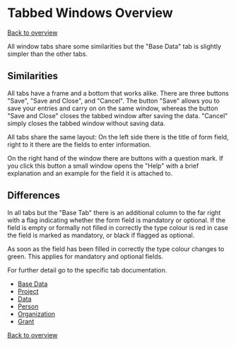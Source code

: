 # Tabbed Windows Overview

[Back to overview](overview.md)

All window tabs share some similarities but the "Base Data" tab is slightly
simpler than the other tabs.

## Similarities

All tabs have a frame and a bottom that works alike. There are three buttons 
"Save", "Save and Close", and "Cancel".
The button "Save" allows you to save your entries and carry on on the same 
window, whereas the button "Save and Close" closes the tabbed window after 
saving the data. "Cancel" simply closes the tabbed window without saving data.

All tabs share the same layout: On the left side there is the title of form 
field, right to it there are the fields to enter information.

On the right hand of the window there are buttons with a question mark. If you
click this button a small window opens the "Help" with a brief explanation and an example 
for the field it is attached to.

## Differences

In all tabs but the "Base Tab" there is an additional column to the far right 
with a flag indicating whether the form field is mandatory or optional. If the 
field is empty or formally not filled in correctly the type colour is red in 
case the field is marked as mandatory, or black if flagged as optional.

As soon as the field has been filled in correctly the type colour changes to
green. This applies for mandatory and optional fields.

For further detail go to the specific tab documentation.

- [Base Data](basedata.md)
- [Project](project.md)
- [Data](data.md)
- [Person](person.md)
- [Organization](organization.md)
- [Grant](grant.md)




[Back to overview](overview.md)
